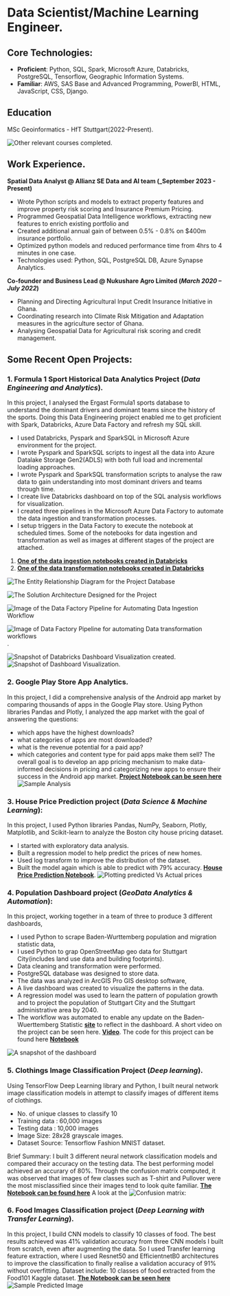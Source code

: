 # Data Scientist/Machine Learning Engineer.

## Core Technologies: 
- **Proficient**: Python, SQL, Spark, Microsoft Azure, Databricks, PostgreSQL, Tensorflow, Geographic Information Systems.   
- **Familiar**: AWS, SAS Base and Advanced Programming, PowerBI, HTML, JavaScript, CSS, Django.

## Education
MSc Geoinformatics - HfT Stuttgart(2022-Present).

![Other relevant courses completed](https://colab.research.google.com/drive/1XITClVEXs65wSQ_GCgq-y1CT8l9H8U9q).


## Work Experience.
**Spatial Data Analyst @ Allianz SE Data and AI team (_September 2023 - Present)**
- Wrote Python scripts and models to extract property features and improve property risk scoring and Insurance Premium Pricing.
- Programmed Geospatial Data Intelligence workflows, extracting new features to enrich existing portfolio and
- Created additional annual gain of between 0.5% - 0.8% on $400m insurance portfolio.
- Optimized python models and reduced performance time from 4hrs to 4 minutes in one case.
- Technologies used: Python, SQL, PostgreSQL DB, Azure Synapse Analytics.

**Co-founder and Business Lead @ Nukushare Agro Limited (_March 2020 – July 2022_)**
- Planning and Directing Agricultural Input Credit Insurance Initiative in Ghana.
- Coordinating research into Climate Risk Mitigation and Adaptation measures in the agriculture sector of Ghana.
- Analysing Geospatial Data for Agricultural risk scoring and credit management.


## Some Recent Open Projects:

### 1. Formula 1 Sport Historical Data Analytics Project (_Data Engineering and Analytics_).
In this project, I analysed the Ergast Formula1 sports database to understand the dominant drivers and dominant teams since the history of the sports. Doing this Data Engineering project enabled me to get proficient with Spark, Databricks, Azure Data Factory and refresh my SQL skill. 
- I used Databricks, Pyspark and SparkSQL in Microsoft Azure environment for the project.
- I wrote Pyspark and SparkSQL scripts to ingest all the data into Azure Datalake Storage Gen2(ADLS) with both full load and incremental loading approaches.
- I wrote Pyspark and SparkSQL transformation scripts to analyse the raw data to gain understanding into most dominant drivers and teams through time.
- I create live Databricks dashboard on top of the SQL analysis workflows for visualization.
- I created three pipelines in the Microsoft Azure Data Factory to automate the data ingestion and transformation processes. 
- I setup triggers in the Data Factory to execute the notebook at scheduled times.
Some of the notebooks for data ingestion and transformation as well as images at different stages of the project are attached.
1. [**One of the data ingestion notebooks created in Databricks**](https://colab.research.google.com/drive/1B1RyZXKaKAch4rIhT3rrFJgVNtYjS_dI)
2. [**One of the data transformation notebooks created in Databricks**](https://colab.research.google.com/drive/1frDClq001cLnjAs5c0cHbjpnQrLo-xe6)

![The Entity Relationship Diagram for the Project Database](assets/images/f1_Entity_relationship_diagram.png)

![The Solution Architecture Designed for the Project](assets/images/f1_Solution_Architecture.png)

![Image of the Data Factory Pipeline for Automating Data Ingestion Workflow](assets/images/f1_Ingestion_notebooks_in_pipeline.png)

![Image of Data Factory Pipeline for automating Data transformation workflows](assets/images/f1_transformation_pipeline.png).

![Snapshot of Databricks Dashboard Visualization created](assets/images/f1_Dashboard_1.png).
![Snapshot of Dashboard Visualization](assets/images/f1_Dashboard_2.png).


### 2. Google Play Store App Analytics.
In this project, I did a comprehensive analysis of the Android app market by comparing thousands of apps in the Google Play store. Using Python libraries Pandas and Plotly, I analyzed the app market with the goal of answering the questions:
- which apps have the highest downloads?
- what categories of apps are most downloaded?
- what is the revenue potential for a paid app?
- which categories and content type for paid apps make them sell?
The overall goal is to develop an app pricing mechanism to make data-informed decisions in pricing and categorizing new apps to ensure their success in the Android app market.
[**Project Notebook can be seen here**](https://colab.research.google.com/drive/1D30kB7bMBgJ77mZqfdnClBh7lHJQi39B)
![Sample Analysis](assets/images/How_Much_can_paid_app_earn.png)


### 3. House Price Prediction project (_Data Science & Machine Learning_):
In this project, I used Python libraries Pandas, NumPy, Seaborn, Plotly, Matplotlib, and Scikit-learn to analyze the Boston city house pricing dataset.
- I started with exploratory data analysis.
- Built a regression model to help predict the prices of new homes.
- Used log transform to improve the distribution of the dataset.
- Built the model again which is able to predict with 79% accuracy. 
[**House Price Prediction Notebook**](https://colab.research.google.com/drive/1OOQvevXED8NoMMzUQfUndf0gVJGpq5Yi).
![Plotting predicted Vs Actual prices](assets/images/House_prices_predicted_vs_actual.png)


### 4. Population Dashboard project (_GeoData Analytics & Automation_):
In this project, working together in a team of three to produce 3 different dashboards, 
- I used Python to scrape Baden-Wurttemberg population and migration statistic data,
- I used Python to grap OpenStreetMap geo data for Stuttgart City(includes land use data and building footprints).
- Data cleaning and transformation were performed.
- PostgreSQL database was designed to store data.
- The data was analyzed in ArcGIS Pro GIS desktop software,
- A live dashboard was created to visualize the patterns in the data.
- A regression model was used to learn the pattern of population growth and to project the population of Stuttgart City and the Stuttgart administrative area by 2040.
- The workflow was automated to enable any update on the Baden-Wuerttemberg Statistic [**site**](https://www.statistik-bw.de/) to reflect in the dashboard. 
A short video on the project can be seen here. [**Video**](https://youtu.be/H-GCY9xvKJI).
The code for this project can be found here [**Notebook**](https://github.com/skdarkey/portfolio/blob/main/Population%20Dashboard%20Codebase.ipynb)

![A snapshot of the dashboard](assets/images/Stuttgart_Dashboard_c.png)


### 5. Clothings Image Classification Project (_Deep learning_).
Using TensorFlow Deep Learning library and Python, I built neural network image classification models in attempt to classify images of different items of clothings.

- No. of unique classes to classify 10
- Training data : 60,000 images
- Testing data : 10,000 images
- Image Size: 28x28 grayscale images.
- Dataset Source: Tensorflow Fashion MNIST dataset.
  
Brief Summary: I built 3 different neural network classification models and compared their accuracy on the testing data. The best performing model achieved an accurary of 80%. Through the confusion matrix computed, it was observed that images of few classes such as T-shirt and Pullover were the most misclassified since their images tend to look quite familiar.
[**The Notebook can be found here**](https://colab.research.google.com/drive/1i6y2JXadmIrjE873T11gfYiIgEAa6FgL)
A look at the ![Confusion matrix:](assets/images/Confusion_matrix.png)  


### 6. Food Images Classification project (_Deep Learning with Transfer Learning_).
In this project, I build CNN models to classify 10 classes of food. The best results achieved was 41% validation accuracy from three CNN models I built from scratch, even after augmenting the data. So I used Transfer learning feature extraction, where I used Resnet50 and EfficientnetB0 architectures to improve the classification to finally realise a validation accuracy of 91% without overfitting.
Dataset include: 10 classes of food extracted from the Food101 Kaggle dataset.
[**The Notebook can be seen here**](https://colab.research.google.com/drive/1KvDgqY_AbeXMGU4wDhzV2OwbzC0zjNG3)
![Sample Predicted Image](assets/images/hamburger.png)


